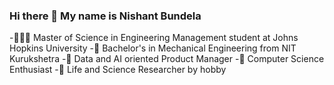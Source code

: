 ### Hi there 👋 My name is Nishant Bundela

-👨🏻‍🎓 Master of Science in Engineering Management student at Johns Hopkins University
-🏫 Bachelor's in Mechanical Engineering from NIT Kurukshetra
-🎢 Data and AI oriented Product Manager
-🌱 Computer Science Enthusiast
-🔭 Life and Science Researcher by hobby


<!--
**nishantbundela/nishantbundela** is a ✨ _special_ ✨ repository because its `README.md` (this file) appears on your GitHub profile.

Here are some ideas to get you started:

- 🔭 I’m currently working on ...
- 🌱 I’m currently learning ...
- 👯 I’m looking to collaborate on ...
- 🤔 I’m looking for help with ...
- 💬 Ask me about ...
- 📫 How to reach me: ...
- 😄 Pronouns: ...
- ⚡ Fun fact: ...
-->
